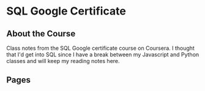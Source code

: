# SQL Google Certificate

## About the Course

Class notes from the SQL Google certificate course on Coursera.  I thought that I'd get into SQL since I have a break between my Javascript and Python classes and will keep my reading notes here.

## Pages

